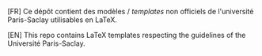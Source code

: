 [FR] Ce dépôt contient des modèles / *templates* non officiels de l'université Paris-Saclay utilisables en LaTeX.

[EN] This repo contains LaTeX templates respecting the guidelines of the Université Paris-Saclay.